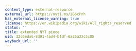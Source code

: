 ```yaml
---
content_type: external-resource
external_url: https://nyti.ms/2G6cPnh
has_external_license_warning: true
license: https://en.wikipedia.org/wiki/All_rights_reserved
status: ''
title: extended NYT piece
uid: 32c6eda6-8d91-4ad4-bfdf-6a25a22c5c85
wayback_url: ''
---
```

